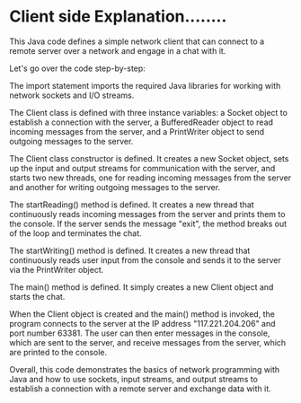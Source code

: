 # Client side Explanation........
This Java code defines a simple network client that can connect to a remote server over a network and engage in a chat with it.

Let's go over the code step-by-step:

The import statement imports the required Java libraries for working with network sockets and I/O streams.

The Client class is defined with three instance variables: a Socket object to establish a connection with the server, a BufferedReader object to read incoming messages from the server, and a PrintWriter object to send outgoing messages to the server.

The Client class constructor is defined. It creates a new Socket object, sets up the input and output streams for communication with the server, and starts two new threads, one for reading incoming messages from the server and another for writing outgoing messages to the server.

The startReading() method is defined. It creates a new thread that continuously reads incoming messages from the server and prints them to the console. If the server sends the message "exit", the method breaks out of the loop and terminates the chat.

The startWriting() method is defined. It creates a new thread that continuously reads user input from the console and sends it to the server via the PrintWriter object.

The main() method is defined. It simply creates a new Client object and starts the chat.

When the Client object is created and the main() method is invoked, the program connects to the server at the IP address "117.221.204.206" and port number 63381. The user can then enter messages in the console, which are sent to the server, and receive messages from the server, which are printed to the console.

Overall, this code demonstrates the basics of network programming with Java and how to use sockets, input streams, and output streams to establish a connection with a remote server and exchange data with it.
